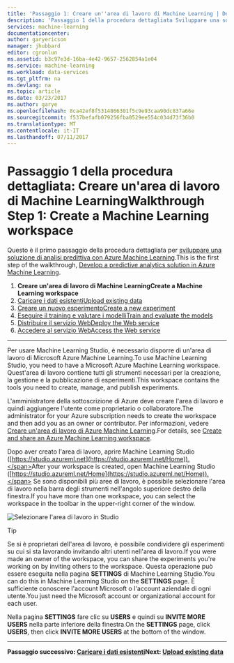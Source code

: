 ```yaml
---
title: 'Passaggio 1: Creare un''area di lavoro di Machine Learning | Documentazione Microsoft'
description: 'Passaggio 1 della procedura dettagliata Sviluppare una soluzione predittiva: informazioni su come configurare una nuova area di lavoro di Azure Machine Learning Studio.'
services: machine-learning
documentationcenter: 
author: garyericson
manager: jhubbard
editor: cgronlun
ms.assetid: b3c97e3d-16ba-4e42-9657-2562854a1e04
ms.service: machine-learning
ms.workload: data-services
ms.tgt_pltfrm: na
ms.devlang: na
ms.topic: article
ms.date: 03/23/2017
ms.author: garye
ms.openlocfilehash: 8ca42ef8f5314866301f5c9e93caa90dc837a66e
ms.sourcegitcommit: f537befafb079256fba0529ee554c034d73f36b0
ms.translationtype: MT
ms.contentlocale: it-IT
ms.lasthandoff: 07/11/2017
---
```

# <a name="walkthrough-step-1-create-a-machine-learning-workspace"></a><span data-ttu-id="3ee51-103">Passaggio 1 della procedura dettagliata: Creare un'area di lavoro di Machine Learning</span><span class="sxs-lookup"><span data-stu-id="3ee51-103">Walkthrough Step 1: Create a Machine Learning workspace</span></span>
<span data-ttu-id="3ee51-104">Questo è il primo passaggio della procedura dettagliata per [sviluppare una soluzione di analisi predittiva con Azure Machine Learning](machine-learning-walkthrough-develop-predictive-solution.md).</span><span class="sxs-lookup"><span data-stu-id="3ee51-104">This is the first step of the walkthrough, [Develop a predictive analytics solution in Azure Machine Learning](machine-learning-walkthrough-develop-predictive-solution.md).</span></span>

1. <span data-ttu-id="3ee51-105">**Creare un'area di lavoro di Machine Learning**</span><span class="sxs-lookup"><span data-stu-id="3ee51-105">**Create a Machine Learning workspace**</span></span>
2. [<span data-ttu-id="3ee51-106">Caricare i dati esistenti</span><span class="sxs-lookup"><span data-stu-id="3ee51-106">Upload existing data</span></span>](machine-learning-walkthrough-2-upload-data.md)
3. [<span data-ttu-id="3ee51-107">Creare un nuovo esperimento</span><span class="sxs-lookup"><span data-stu-id="3ee51-107">Create a new experiment</span></span>](machine-learning-walkthrough-3-create-new-experiment.md)
4. [<span data-ttu-id="3ee51-108">Eseguire il training e valutare i modelli</span><span class="sxs-lookup"><span data-stu-id="3ee51-108">Train and evaluate the models</span></span>](machine-learning-walkthrough-4-train-and-evaluate-models.md)
5. [<span data-ttu-id="3ee51-109">Distribuire il servizio Web</span><span class="sxs-lookup"><span data-stu-id="3ee51-109">Deploy the Web service</span></span>](machine-learning-walkthrough-5-publish-web-service.md)
6. [<span data-ttu-id="3ee51-110">Accedere al servizio Web</span><span class="sxs-lookup"><span data-stu-id="3ee51-110">Access the Web service</span></span>](machine-learning-walkthrough-6-access-web-service.md)

- - -
<!-- This needs to be updated to refer to the new way of creating workspaces in the Ibiza portal -->

<span data-ttu-id="3ee51-111">Per usare Machine Learning Studio, è necessario disporre di un'area di lavoro di Microsoft Azure Machine Learning.</span><span class="sxs-lookup"><span data-stu-id="3ee51-111">To use Machine Learning Studio, you need to have a Microsoft Azure Machine Learning workspace.</span></span> <span data-ttu-id="3ee51-112">Quest'area di lavoro contiene tutti gli strumenti necessari per la creazione, la gestione e la pubblicazione di esperimenti.</span><span class="sxs-lookup"><span data-stu-id="3ee51-112">This workspace contains the tools you need to create, manage, and publish experiments.</span></span>  

<!--
## To create a workspace
1. Sign in to the [Azure classic portal](https://manage.windowsazure.com).
2. In the  Azure services panel, click **MACHINE LEARNING**.  
   ![Create workspace][1]
3. Click **CREATE AN ML WORKSPACE**.
4. On the **QUICK CREATE** page, enter your workspace information and then click **CREATE AN ML WORKSPACE**.
-->

<span data-ttu-id="3ee51-113">L'amministratore della sottoscrizione di Azure deve creare l'area di lavoro e quindi aggiungere l'utente come proprietario o collaboratore.</span><span class="sxs-lookup"><span data-stu-id="3ee51-113">The administrator for your Azure subscription needs to create the workspace and then add you as an owner or contributor.</span></span> <span data-ttu-id="3ee51-114">Per informazioni, vedere [Creare un'area di lavoro di Azure Machine Learning](machine-learning-create-workspace.md).</span><span class="sxs-lookup"><span data-stu-id="3ee51-114">For details, see [Create and share an Azure Machine Learning workspace](machine-learning-create-workspace.md).</span></span>

<span data-ttu-id="3ee51-115">Dopo aver creato l'area di lavoro, aprire Machine Learning Studio ([https://studio.azureml.net](https://studio.azureml.net/Home)).</span><span class="sxs-lookup"><span data-stu-id="3ee51-115">After your workspace is created, open Machine Learning Studio ([https://studio.azureml.net/Home](https://studio.azureml.net/Home)).</span></span> <span data-ttu-id="3ee51-116">Se sono disponibili più aree di lavoro, è possibile selezionare l'area di lavoro nella barra degli strumenti nell'angolo superiore destro della finestra.</span><span class="sxs-lookup"><span data-stu-id="3ee51-116">If you have more than one workspace, you can select the workspace in the toolbar in the upper-right corner of the window.</span></span>

![Selezionare l'area di lavoro in Studio][2]

> [!TIP]
> <span data-ttu-id="3ee51-118">Se si è proprietari dell'area di lavoro, è possibile condividere gli esperimenti su cui si sta lavorando invitando altri utenti nell'area di lavoro.</span><span class="sxs-lookup"><span data-stu-id="3ee51-118">If you were made an owner of the workspace, you can share the experiments you're working on by inviting others to the workspace.</span></span> <span data-ttu-id="3ee51-119">Questa operazione può essere eseguita nella pagina **SETTINGS** di Machine Learning Studio.</span><span class="sxs-lookup"><span data-stu-id="3ee51-119">You can do this in Machine Learning Studio on the **SETTINGS** page.</span></span> <span data-ttu-id="3ee51-120">È sufficiente conoscere l'account Microsoft o l'account aziendale di ogni utente.</span><span class="sxs-lookup"><span data-stu-id="3ee51-120">You just need the Microsoft account or organizational account for each user.</span></span>
> 
> <span data-ttu-id="3ee51-121">Nella pagina **SETTINGS** fare clic su **USERS** e quindi su **INVITE MORE USERS** nella parte inferiore della finestra.</span><span class="sxs-lookup"><span data-stu-id="3ee51-121">On the **SETTINGS** page, click **USERS**, then click **INVITE MORE USERS** at the bottom of the window.</span></span>
> 
> 

- - -
<span data-ttu-id="3ee51-122">**Passaggio successivo: [Caricare i dati esistenti](machine-learning-walkthrough-2-upload-data.md)**</span><span class="sxs-lookup"><span data-stu-id="3ee51-122">**Next: [Upload existing data](machine-learning-walkthrough-2-upload-data.md)**</span></span>

[1]: ./media/machine-learning-walkthrough-1-create-ml-workspace/create1.png
[2]: ./media/machine-learning-walkthrough-1-create-ml-workspace/open-workspace.png
